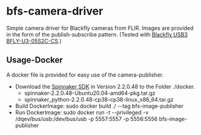 # bfs-camera-driver
Simple camera driver for Blackfly cameras from FLIR. Images are provided in the form of the publish-subscribe pattern.
(Tested with [Blackfly USB3 BFLY-U3-05S2C-CS](https://www.flir.de/products/blackfly-usb3/?model=BFLY-U3-05S2C-CS).)

## Usage-Docker
A docker file is provided for easy use of the camera-publisher.
* Download the [Spinnaker SDK](https://meta.box.lenovo.com/v/link/view/a1995795ffba47dbbe45771477319cc3) in Version 2.2.0.48 to the Folder ./docker. 
  * spinnaker-2.2.0.48-Ubuntu20.04-amd64-pkg.tar.gz 
  * spinnaker_python-2.2.0.48-cp38-cp38-linux_x86_64.tar.gz
* Build DockerImage: sudo docker build ./ --tag  bfs-image-publisher
* Run DockerImage: sudo docker run -t --privileged -v /dqev/bus/usb:/dev/bus/usb -p 5557:5557 -p 5556:5556 bfs-image-publisher
